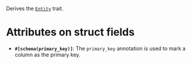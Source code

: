 Derives the [`Entity`](zino_orm::Entity) trait.

# Attributes on struct fields

- **`#[schema(primary_key)]`**: The `primary_key` annotation is used to
  mark a column as the primary key.
